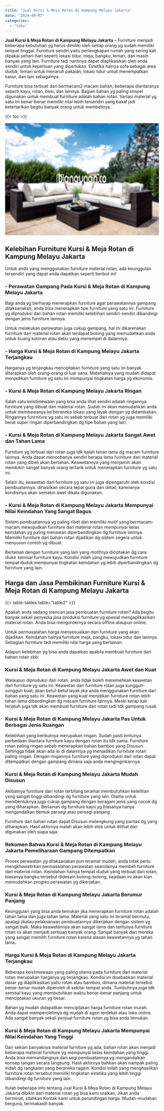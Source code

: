 ```yaml
---
title: "Jual Kursi & Meja Rotan di Kampung Melayu Jakarta"
date: "2024-09-07"
categories: 
  - "toko"
---
```


**Jual Kursi & Meja Rotan di Kampung Melayu Jakarta** – Furniture menjadi beberapa kebutuhan yg harus dimiliki oleh setiap orang yg sudah memiliki tempat tinggal. Furniture sendiri yaitu perlengkapan rumah yang sering kali dipakai sehari-hari seperti lokasi tidur, meja, bangku, lemari, dan masih banyak yang lain. Furniture tadi nantinya dapat diaplikasikan oleh anda sendiri untuk keperluan yang diperlukan. Estetika halnya sofa sebagai area duduk, lemari untuk menaruh pakaian, lokasi tidur untuk menempatkan kasur, dan lain sebagainya.

Furniture bisa terbuat dari bermacam2 macam bahan, beberapa diantaranya seperti kayu, rotan, besi, dan lainnya. Bagian bahan yg paling simpel digunakan untuk membuat furniture adalah bahan rotan. Variasi material yg satu ini benar-benar memiliki nilai lebih tersendiri yang bakal jadi ketertarikan begitu banyak orang untuk membelinya.

{{< toc >}}

![Jual Kursi & Meja Rotan di Kampung Melayu Jakarta](/images/kursi-meja-rotan-murah48.png)

## Kelebihan Furniture Kursi & Meja Rotan di Kampung Melayu Jakarta

Untuk anda yang menggunakan furniture material rotan, ada keunggulan tersendiri yang dapat anda dapatkan seperti berikut ini!

### \- Perawatan Gampang Pada Kursi & Meja Rotan di Kampung Melayu Jakarta

Bagi anda yg berharap menerapkan furniture agar perawatannya gampang dilaksanakan, anda bisa menerapkan tipe furniture yang satu ini. Furniture yg diproduksi dari bahan rotan memiliki kelebihan sendiri-sendiri dibandingi dengan jenis furniture lainnya.

Untuk melakukan perawatan juga cukup gampang, hal ini dikarenakan furniture dari material rotan akan terdapat bolong yang memudahkan anda untuk buang kotoran atau debu yang menempel di dalamnya.

### \- Harga Kursi & Meja Rotan di Kampung Melayu Jakarta Terjangkau

Harganya yg terjangkau menciptakan furniture yang satu ini banyak diterapkan oleh orang-orang di luar sana. Materialnya yang mudah didapat menjadikan furniture yg satu ini mempunyai tingkatan harga yg ekonomis.

### \- Kursi & Meja Rotan di Kampung Melayu Jakarta Ringan

Salah satu keistimewaan yang bisa anda lihat sendiri adalah ringannya furniture yang dibuat dari material rotan. Sudah ini akan memudahkan anda untuk membawanya ke beraneka lokasi yang layak dengan yg didambakan. Ringannya funrniture yg satu ini sebab terbuat dari rotan yg juga memiliki berat super ringan diperbandingkan dg tipe bahan yang lain.

### \- Kursi & Meja Rotan di Kampung Melayu Jakarta Sangat Awet dan Tahan Lama

Furniture yg terbuat dari rotan juga tdk kalah tahan lama dg macam furniture lainnya. Anda dapat mencobanya sendiri berapa lama furniture dari material rotan yang dibeli akan bertahan. Keawetannya yang menjamin akan membikin sangat banyak orang tertarik untuk menerapkan furniture yg satu ini.

Selain itu, keawetan dari furniture yg satu ini juga dipengaruhi oleh kondisi pembuatannya. dihasilkan secara tepat guna dan detail, karenanya kondisinya akan semakin awet dikala digunakan.

### \- Kursi & Meja Rotan di Kampung Melayu Jakarta Mempunyai Nilai Keindahan Yang Sangat Bagus

Sistem pembuatannya yg paling ribet dan memiliki motif yang bermacam-macam mewujudkan furniture dari material rotan mempunyai kelas keindahan yg paling menawan diperbandingkan dg furniture lainnya. Memiliki furniture dari bahan rotan dijadikan dg sistem segera untuk menyusun contoh yg dibuat.

Berlainan dengan furniture yang lain yang motifnya diciptakan dg cara diukir semisal furniture kayu. Kondisi inilah yang mewujudkan furniture tempat duduk mempunyai tingkatan keindahan yg lebih diperbandingkan dg furniture yang lain.

## Harga dan Jasa Pembikinan Furniture Kursi & Meja Rotan di Kampung Melayu Jakarta

{{< table-tables table="table2" >}}

Apakah anda sedang mencari jasa pembuatan furniture rotan? Ada begitu banyak sekali penyedia jasa produksi furniture yg spesial mengaplikasikan material rotan. Anda bisa mengordernya secara offline ataupun online.

Untuk permasalahan harga menyesuaikan dari furniture yang akan dijadikan. Keindahan halnya furniture meja, bangku, lokasi tidur dan lainnya. Sebagian furniture tadi memiliki nilai harga yang berlainan.

Adapun kelebihan yg bisa anda dapatkan apabila membuat furniture dari bahan rotan sbb:

### Kursi & Meja Rotan di Kampung Melayu Jakarta Awet dan Kuat

Walaupun diproduksi dari rotan, anda tidak boleh meremehkan keawetan dari furniture yg satu ini. Keawetan dari furniture rotan juga sungguh-sungguh kuat, akan betul-betul layak jika anda menggunakan furniture dari bahan yang satu ini. Keawetan yang kuat menjdikan furniture rotan lebih tahan lama dibandingkan dg macam furniture lainnya. Meski kerap kali terjatuh juga tdk akan membuat furniture dari rotan tadi tdk gampang rusak.

### Kursi & Meja Rotan di Kampung Melayu Jakarta Pas Untuk Berbagai Jenis Ruangan

Kelebihan yang berikutnya merupakan ringan. Sudah pasti tentunya perbedaan diantara furniture kayu dengan rotan itu tdk sama. Furniture rotan paling ringan sebab menerapkan bahan bamboo yang Disusun. Sehingga tidak akan ada isi di dalamnya yg menjadikan furniture rotan paling ringan. Dengan ringannya furniture yang diproduksi dari rotan dapat ditempatkan dengan gampang dimana saja anda menginginkannya.

### Kursi & Meja Rotan di Kampung Melayu Jakarta Mudah Disusun

Akibatnya furniture dari rotan terbilang teramat membutuhkan ketelitian yang sangat tinggi dibandingi dg furniture yang lain. Diama untuk membentuknya juga cukup gampang dengan beragam jenis yang cocok dg yang diharapkan. Berlainan dg furniture kayu yg biasanya hanya mengandalkan bentuk persegi atau persegi panjang.

Furniture dari bahan rotan dapat Disusun melengkung yang pantas dg yang diharapkan. Hasil akhirnya malah akan lebih elok untuk dilihat dan digunakan oleh siapa saja.

### Rekomen Bahwa Kursi & Meja Rotan di Kampung Melayu Jakarta Pemeliharaan Gampang Ditempatkan

Proses perawatan yg dilaksanakan pun teramat mudah, anda tidak perlu mengkhawatirkan permasalahan perawatan seandainya membeli furniture dari material rotan. Keindahan halnya tempat duduk yang terbuat dari rotan, biasanya bangku tersebut didesain bolong-bolong, keadaan ini akan kian memudahkan progres perawatan yg dikerjakan.

### Kursi & Meja Rotan di Kampung Melayu Jakarta Berumur Panjang

Keunggulan yang bisa anda temukan jika menerapkan furniture rotan adalah tahan lama dan juga tahan lama. Material yang satu ini teramat bermutu, apalagi jikalau pelaksanaan pembuatannya dikerjakan dengan sistem yg sangat baik. Maka keawetannya akan sangat lama dan tentunya furniture rotan ini akan menjadi serbuan banyak orang. Sangat banyak dari mereka yang sangat memilih furniture rotan karena alasan keawetannya yg tahan lama.

### Harga Kursi & Meja Rotan di Kampung Melayu Jakarta Terjangkau

Beberapa keistimewaan yang paling utama pada furniture dari material rotan merupakan harganya yg terjangkau. Kondisi ini disebabkan material dasar yg diaplikasikan yaitu rotan atau bamboo, dimana material tersebut benar-benar mudah diperoleh di sekitar tempat anda. Tumbuhnya juga tdk semisal kayu yang membutuhkan waktu benar-benar panjang untuk menciptakan ukuran yg besar.

Bahan yg mudah didapatkan menciptakan harga furniture rotan murah. Anda dapat memperolehnya dg mudah di agen terdekat atau toko online. Ada sangat banyak sekali penjual furniture rotan yg bisa anda temukan.

### Kursi & Meja Rotan di Kampung Melayu Jakarta Mempunyai Nilai Keindahan Yang Tinggi

Dari sekian banyaknya material furniture yg ada, bahan rotan akan menjadi beberapa material furniture yg mempunyai kelas keindahan yang tinggi. Anda bisa memandangnya dari segi pembuatannya yg mengandalkan konsep tangan secara langsung. Hasil akhirnya bahkan akan nampak paling indah dg rangkaian yang beraneka ragam. Kondisi inilah yang menghasilkan furniture rotan tersebut memiliki tingkatan estetika yang lebih tinggi dibandingi dg furniture yang lain.

Itulah beberapa info tentang Jual Kursi & Meja Rotan di Kampung Melayu Jakarta dibikin dari material rotan yg bisa kami uraikan, Jikan anda berminat, silahkan Kontak kami untuk perundingan harga. Mudah-mudahan berguna, terimakasih banyak.
